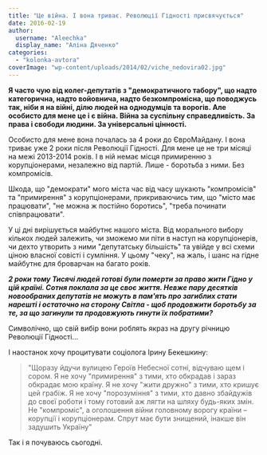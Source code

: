 ```yaml
---
title: "Це війна. І вона триває. Революції Гідності присвячується"
date: 2016-02-19
author: 
  username: "Aleechka"
  display_name: "Аліна Дяченко"
categories: 
  - "kolonka-avtora"
coverImage: "wp-content/uploads/2014/02/viche_nedovira02.jpg"
---
```


**Я часто чую від колег-депутатів з "демократичного табору", що надто категорична, надто войовнича, надто безкомпромісна, що поводжусь так, ніби я на війні, ділю людей на однодумців та ворогів. Але особисто для мене це і є війна. Війна за суспільну справедливість. За права і свободи людини. За універсальні цінності.**

Особисто для мене вона почалась за 4 роки до ЄвроМайдану. І вона триває уже 2 роки після Революції Гідності. Для мене це не три місяці на межі 2013-2014 років. І в ній немає місця примиренню з корупціонерами, незалежно від партій. Лише - боротьба з ними. Без компромісів.

Шкода, що "демократи" мого міста час від часу шукають "компромісів" та "примирення" з корупціонерами, прикриваючись тим, що "місто має працювати", "не можна ж постійно боротись", "треба починати співпрацювати".

У ці дні вирішується майбутнє нашого міста. Від морального вибору кількох людей залежить, чи зможемо ми піти в наступ на корупціонерів, чи дехто утворить з ними "депутатську більшість" та увійде у всі схеми ціною власної совісті і сумління. У цьому "чеку", на жаль, і шанс на гідне майбутнє для броварчан на багато років.

_**2 роки тому Тисячі людей готові були померти за право жити Гідно у цій країні. Сотня поклала за це своє життя. Невже пару десятків новообраних депутатів не можуть в пам'ять про загиблих стати нарешті і остаточно на сторону Світла - щоб продовжити боротьбу за те, за що загинули та продовжують гинути їх побратими?**_

Символічно, що свій вибір вони роблять якраз на другу річницю Революції Гідності...

І наостанок хочу процитувати соціолога Ірину Бекешкину:

> "Щоразу йдучи вулицею Героїв Небесної сотні, відчуваю щем і сором. Я не хочу "примирення" з тими, хто обкрадав і зараз обкрадає мою країну. Я не хочу "жити дружно" з тими, хто кришує цей грабіж. Я не хочу "порозуміння" з тими, хто давно збайдужів до своєї роботи і тому готовий аж лягти на шляху будь-яких змін. Не "компроміс", а оголошення війни головному ворогу країни – корупції і корупціонерам. Спрут має бути знищений, інакше він задушить Україну"

Так і я почуваюсь сьогодні.
